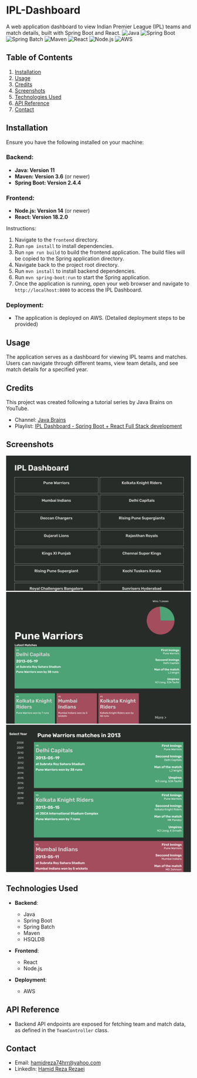 # IPL-Dashboard

A web application dashboard to view Indian Premier League (IPL) teams and match details, built with Spring Boot and React.
![Java](https://img.shields.io/badge/Java-%23ED8B00.svg?&style=for-the-badge&logo=java&logoColor=white)
![Spring Boot](https://img.shields.io/badge/Spring_Boot-%236DB33F.svg?&style=for-the-badge&logo=spring-boot)
![Spring Batch](https://img.shields.io/badge/Spring_Batch-%236DB33F.svg?&style=for-the-badge&logo=spring)
![Maven](https://img.shields.io/badge/Maven-%23C71A36.svg?&style=for-the-badge&logo=apache-maven&logoColor=white)
![React](https://img.shields.io/badge/React-%2320232a.svg?&style=for-the-badge&logo=react&logoColor=%2361DAFB)
![Node.js](https://img.shields.io/badge/Node.js-%23339933.svg?&style=for-the-badge&logo=node.js&logoColor=white)
![AWS](https://img.shields.io/badge/AWS-%23232F3E.svg?&style=for-the-badge&logo=amazon-aws&logoColor=white)


## Table of Contents

1. [Installation](#installation)
2. [Usage](#usage)
3. [Credits](#credits)
4. [Screenshots](#screenshots)
5. [Technologies Used](#technologies-used)
6. [API Reference](#api-reference)
7. [Contact](#contact)

## Installation

Ensure you have the following installed on your machine:

### Backend:
- **Java: Version 11**
- **Maven: Version 3.6** (or newer)
- **Spring Boot: Version 2.4.4**

### Frontend:
- **Node.js: Version 14** (or newer)
- **React: Version 18.2.0**

Instructions:
1. Navigate to the `frontend` directory.
2. Run `npm install` to install dependencies.
3. Run `npm run build` to build the frontend application. The build files will be copied to the Spring application directory.
4. Navigate back to the project root directory.
5. Run `mvn install` to install backend dependencies.
6. Run `mvn spring-boot:run` to start the Spring application.
7. Once the application is running, open your web browser and navigate to `http://localhost:8080` to access the IPL Dashboard.

### Deployment:
- The application is deployed on AWS. (Detailed deployment steps to be provided)

## Usage

The application serves as a dashboard for viewing IPL teams and matches. Users can navigate through different teams, view team details, and see match details for a specified year.

## Credits

This project was created following a tutorial series by Java Brains on YouTube.
- Channel: [Java Brains](https://www.youtube.com/@Java.Brains)
- Playlist: [IPL Dashboard - Spring Boot + React Full Stack development](https://www.youtube.com/playlist?list=PLqq-6Pq4lTTa8V613TZhGq4o8hSgkMGQ0)

## Screenshots

![img.png](Screenshot-HomePage.png)
![img_1.png](Screenshot-TeamPage.png)
![img_2.png](Screenshot-MoreMatches.png)


## Technologies Used

- **Backend**:
    - Java
    - Spring Boot
    - Spring Batch
    - Maven
    - HSQLDB

- **Frontend**:
    - React
    - Node.js

- **Deployment**:
    - AWS


## API Reference

- Backend API endpoints are exposed for fetching team and match data, as defined in the `TeamController` class.

## Contact

- Email: [hamidreza74hrr@yahoo.com](mailto:hamidreza74hrr@yahoo.com)
- LinkedIn: [Hamid Reza Rezaei](https://www.linkedin.com/in/hamid-reza-rezaei-17896a125/)



